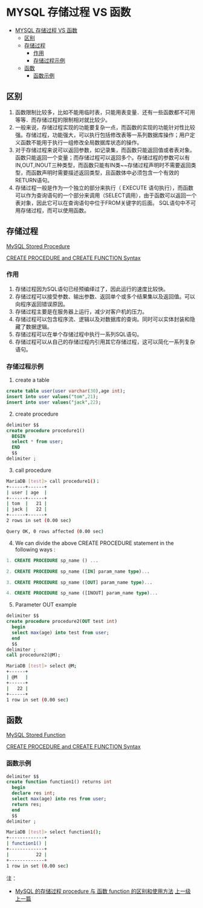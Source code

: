 # MYSQL 存储过程 VS 函数


<!-- @import "[TOC]" {cmd="toc" depthFrom=1 depthTo=6 orderedList=false} -->
<!-- code_chunk_output -->

* [MYSQL 存储过程 VS 函数](#mysql-存储过程-vs-函数)
	* [区别](#区别)
	* [存储过程](#存储过程)
		* [作用](#作用)
		* [存储过程示例](#存储过程示例)
	* [函数](#函数)
		* [函数示例](#函数示例)

<!-- /code_chunk_output -->

## 区别

1. 函数限制比较多，比如不能用临时表，只能用表变量．还有一些函数都不可用等等．而存储过程的限制相对就比较少。
2. 一般来说，存储过程实现的功能要复杂一点，而函数的实现的功能针对性比较强。存储过程，功能强大，可以执行包括修改表等一系列数据库操作；用户定义函数不能用于执行一组修改全局数据库状态的操作。
3. 对于存储过程来说可以返回参数，如记录集，而函数只能返回值或者表对象。函数只能返回一个变量；而存储过程可以返回多个。存储过程的参数可以有IN,OUT,INOUT三种类型，而函数只能有IN类~~存储过程声明时不需要返回类型，而函数声明时需要描述返回类型，且函数体中必须包含一个有效的RETURN语句。
4. 存储过程一般是作为一个独立的部分来执行（ EXECUTE 语句执行），而函数可以作为查询语句的一个部分来调用（SELECT调用），由于函数可以返回一个表对象，因此它可以在查询语句中位于FROM关键字的后面。 SQL语句中不可用存储过程，而可以使用函数。

## 存储过程

[MySQL Stored Procedure](https://www.w3resource.com/mysql/mysql-procedure.php)

[CREATE PROCEDURE and CREATE FUNCTION Syntax](https://dev.mysql.com/doc/refman/5.7/en/create-procedure.html)

### 作用

1. 存储过程因为SQL语句已经预编绎过了，因此运行的速度比较快。
2. 存储过程可以接受参数、输出参数、返回单个或多个结果集以及返回值。可以向程序返回错误原因。  
3. 存储过程主要是在服务器上运行，减少对客户机的压力。
4. 存储过程可以包含程序流、逻辑以及对数据库的查询。同时可以实体封装和隐藏了数据逻辑。
5. 存储过程可以在单个存储过程中执行一系列SQL语句。
6. 存储过程可以从自己的存储过程内引用其它存储过程，这可以简化一系列复杂语句。

### 存储过程示例

1. create a table
```sql
create table user(user varchar(30),age int);
insert into user values("tom",21);
insert into user values("jack",22);
```
2. create procedure
```sql
delimiter $$
create procedure procedure1()
  BEGIN
  select * from user;
  END
  $$
delimiter ;
```
3. call procedure
```sh
MariaDB [test]> call procedure1()；
+------+------+
| user | age  |
+------+------+
| tom  |   21 |
| jack |   22 |
+------+------+
2 rows in set (0.00 sec)

Query OK, 0 rows affected (0.00 sec)
```

4. We can divide the above CREATE PROCEDURE statement in the following ways :

```sql
1. CREATE PROCEDURE sp_name () ...

2. CREATE PROCEDURE sp_name ([IN] param_name type)...

3. CREATE PROCEDURE sp_name ([OUT] param_name type)...

4. CREATE PROCEDURE sp_name ([INOUT] param_name type)...
```

5. Parameter OUT example
```sql
delimiter $$
create procedure procedure2(OUT test int)
  begin
  select max(age) into test from user;
  end
  $$
delimiter ;
call procedure2(@M);
```
```sh
MariaDB [test]> select @M;
+------+
| @M   |
+------+
|   22 |
+------+
1 row in set (0.00 sec)
```

## 函数

[MySQL Stored Function](http://www.mysqltutorial.org/mysql-stored-function/)

[CREATE PROCEDURE and CREATE FUNCTION Syntax](https://dev.mysql.com/doc/refman/5.7/en/create-procedure.html)

### 函数示例
```sql
delimiter $$
create function function1() returns int
  begin
  declare res int;
  select max(age) into res from user;
  return res;
  end
  $$
delimiter ;
```

```sh
MariaDB [test]> select function1();
+-------------+
| function1() |
+-------------+
|          22 |
+-------------+
1 row in set (0.00 sec)
```


注：
* [MySQL 的存储过程 procedure 与 函数 function 的区别和使用方法](https://blog.csdn.net/xlxxcc/article/details/52485322)
[上一级](base.md)
[上一篇](delete_data.md)
